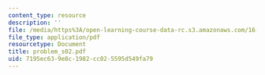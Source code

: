 ```yaml
---
content_type: resource
description: ''
file: /media/https%3A/open-learning-course-data-rc.s3.amazonaws.com/16-01-unified-engineering-i-ii-iii-iv-fall-2005-spring-2006/7195ec639e8c1982cc025595d549fa79_problem_s02.pdf
file_type: application/pdf
resourcetype: Document
title: problem_s02.pdf
uid: 7195ec63-9e8c-1982-cc02-5595d549fa79
---
```

